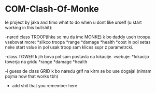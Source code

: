 # COM-Clash-Of-Monke
le project by jaka and timo
what to do when u dont like urself (u start working in this bullshit):

-nared class TROOP(lhka se mu da ime MONKE) k bo daddy useh troopu.
vsebovat more:
*slikco troopa
*range
*damage
*health
*cost
in pol setas neke start value in pol usak troop sam klices supr z parametrcki.

-class TOWER k jih bova pol sam postavla na lokacije.
vsebuje:
*lokacijo towerja na gridu
*range
*damage
*health

-i guess de class GRID k bo naredu grif na kirm se bo use dogajal
(nimam pojma how that works tbh)

- add shit that you remember here 
